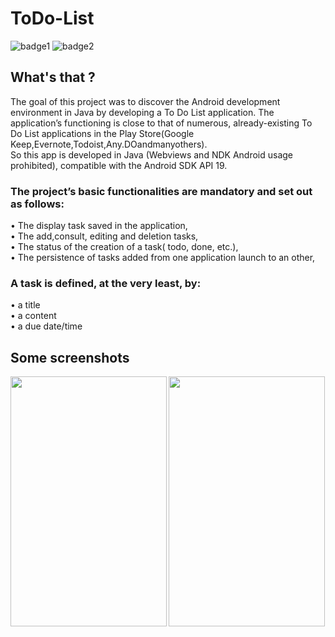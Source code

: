 # ToDo-List
![badge1](https://img.shields.io/badge/license-MIT-brightgreen.svg)
![badge2](https://img.shields.io/badge/language-Java-orange.svg)
## What's that ?
The goal of this project was to discover the Android development environment in Java by developing a To Do List application.
The application’s functioning is close to that of numerous, already-existing To Do List applications in the Play Store(Google Keep,Evernote,Todoist,Any.DOandmanyothers).</br>
So this app is developed in Java (Webviews and NDK Android usage prohibited), compatible with the Android SDK API 19.</br>
### The project’s basic functionalities are mandatory and set out as follows:</br>
• The display task saved in the application,</br>
• The add,consult, editing and deletion tasks,</br>
• The status of the creation of a task( todo, done, etc.),</br>
• The persistence of tasks added from one application launch to an other,</br>
### A task is defined, at the very least, by:
• a title</br>
• a content</br>
• a due date/time</br>
## Some screenshots
<img src="https://github.com/Estayparadox/Epitech-Bundle/blob/master/Tek3/Java/Java_todolist_2017/Screenshots/Capture%20d’écran%202018-01-09%20à%2017.22.09.png" alt="" data-canonical-src="https://github.com/Estayparadox/Epitech-Bundle/blob/master/Tek3/Java/Java_todolist_2017/Screenshots/Capture%20d’écran%202018-01-09%20à%2017.22.09.png" align="left" width="250" height="400" />
<img src="https://github.com/Estayparadox/Epitech-Bundle/blob/master/Tek3/Java/Java_todolist_2017/Screenshots/Capture%20d’écran%202018-01-09%20à%2017.22.18.png" alt="" data-canonical-src="https://github.com/Estayparadox/Epitech-Bundle/blob/master/Tek3/Java/Java_todolist_2017/Screenshots/Capture%20d’écran%202018-01-09%20à%2017.22.18.png" align="center" width="250" height="400" />
